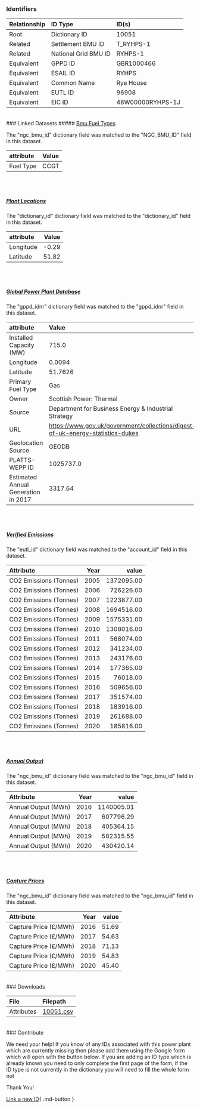 ### Identifiers

| Relationship   | ID Type              | ID(s)            |
|:---------------|:---------------------|:-----------------|
| Root           | Dictionary ID        | 10051            |
| Related        | Settlement BMU ID    | T_RYHPS-1        |
| Related        | National Grid BMU ID | RYHPS-1          |
| Equivalent     | GPPD ID              | GBR1000466       |
| Equivalent     | ESAIL ID             | RYHPS            |
| Equivalent     | Common Name          | Rye House        |
| Equivalent     | EUTL ID              | 96908            |
| Equivalent     | EIC ID               | 48W00000RYHPS-1J |

<br>
### Linked Datasets
##### <a href="https://osuked.github.io/Power-Station-Dictionary/datasets/bmu-fuel-types">Bmu Fuel Types</a>



The "ngc_bmu_id" dictionary field was matched to the "NGC_BMU_ID" field in this dataset.

| attribute   | Value   |
|:------------|:--------|
| Fuel Type   | CCGT    |

<br><br>
##### <a href="https://osuked.github.io/Power-Station-Dictionary/datasets/plant-locations">Plant Locations</a>



The "dictionary_id" dictionary field was matched to the "dictionary_id" field in this dataset.

| attribute   |   Value |
|:------------|--------:|
| Longitude   |   -0.29 |
| Latitude    |   51.82 |

<br><br>
##### <a href="https://osuked.github.io/Power-Station-Dictionary/datasets/global-power-plant-database">Global Power Plant Database</a>



The "gppd_idnr" dictionary field was matched to the "gppd_idnr" field in this dataset.

| attribute                           | Value                                                                          |
|:------------------------------------|:-------------------------------------------------------------------------------|
| Installed Capacity (MW)             | 715.0                                                                          |
| Longitude                           | 0.0094                                                                         |
| Latitude                            | 51.7626                                                                        |
| Primary Fuel Type                   | Gas                                                                            |
| Owner                               | Scottish Power: Thermal                                                        |
| Source                              | Department for Business Energy & Industrial Strategy                           |
| URL                                 | https://www.gov.uk/government/collections/digest-of-uk-energy-statistics-dukes |
| Geolocation Source                  | GEODB                                                                          |
| PLATTS-WEPP ID                      | 1025737.0                                                                      |
| Estimated Annual Generation in 2017 | 3317.64                                                                        |

<br><br>
##### <a href="https://osuked.github.io/Power-Station-Dictionary/datasets/verified-emissions">Verified Emissions</a>



The "eutl_id" dictionary field was matched to the "account_id" field in this dataset.

| Attribute              |   Year |      value |
|:-----------------------|-------:|-----------:|
| CO2 Emissions (Tonnes) |   2005 | 1372095.00 |
| CO2 Emissions (Tonnes) |   2006 |  726226.00 |
| CO2 Emissions (Tonnes) |   2007 | 1223877.00 |
| CO2 Emissions (Tonnes) |   2008 | 1694516.00 |
| CO2 Emissions (Tonnes) |   2009 | 1575331.00 |
| CO2 Emissions (Tonnes) |   2010 | 1308016.00 |
| CO2 Emissions (Tonnes) |   2011 |  568074.00 |
| CO2 Emissions (Tonnes) |   2012 |  341234.00 |
| CO2 Emissions (Tonnes) |   2013 |  243176.00 |
| CO2 Emissions (Tonnes) |   2014 |  177365.00 |
| CO2 Emissions (Tonnes) |   2015 |   76018.00 |
| CO2 Emissions (Tonnes) |   2016 |  509656.00 |
| CO2 Emissions (Tonnes) |   2017 |  351574.00 |
| CO2 Emissions (Tonnes) |   2018 |  183916.00 |
| CO2 Emissions (Tonnes) |   2019 |  261688.00 |
| CO2 Emissions (Tonnes) |   2020 |  185816.00 |

<br><br>
##### <a href="https://osuked.github.io/Power-Station-Dictionary/datasets/annual-output">Annual Output</a>



The "ngc_bmu_id" dictionary field was matched to the "ngc_bmu_id" field in this dataset.

| Attribute           |   Year |      value |
|:--------------------|-------:|-----------:|
| Annual Output (MWh) |   2016 | 1140005.01 |
| Annual Output (MWh) |   2017 |  607796.29 |
| Annual Output (MWh) |   2018 |  405364.15 |
| Annual Output (MWh) |   2019 |  582315.55 |
| Annual Output (MWh) |   2020 |  430420.14 |

<br><br>
##### <a href="https://osuked.github.io/Power-Station-Dictionary/datasets/capture-prices">Capture Prices</a>



The "ngc_bmu_id" dictionary field was matched to the "ngc_bmu_id" field in this dataset.

| Attribute             |   Year |   value |
|:----------------------|-------:|--------:|
| Capture Price (£/MWh) |   2016 |   51.69 |
| Capture Price (£/MWh) |   2017 |   54.63 |
| Capture Price (£/MWh) |   2018 |   71.13 |
| Capture Price (£/MWh) |   2019 |   54.83 |
| Capture Price (£/MWh) |   2020 |   45.40 |


<br>
### Downloads


| File       | Filepath                                                                              |
|:-----------|:--------------------------------------------------------------------------------------|
| Attributes | [10051.csv](https://osuked.github.io/Power-Station-Dictionary/object_attrs/10051.csv) |


<br>
### Contribute

We need your help! If you know of any IDs associated with this power plant which are currently missing then please add them using the Google form which will open with the button below. If you are adding an ID type which is already known you need to only complete the first page of the form, if the ID type is not currently in the dictionary you will need to fill the whole form out

Thank You!

[Link a new ID](https://docs.google.com/forms/d/e/1FAIpQLSc5jRsQ7NgiLLXbwo9PUdwTQyuqbRwThltG56-o6NVSe7E_nw/viewform?usp=pp_url&entry.251912331=10051){ .md-button }